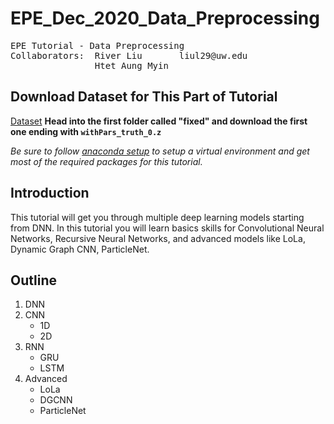 # EPE_Dec_2020_Data_Preprocessing

<pre>
EPE Tutorial - Data Preprocessing
Collaborators:  River Liu       liul29@uw.edu
                Htet Aung Myin   
</pre>

## Download Dataset for This Part of Tutorial 

[Dataset](https://cernbox.cern.ch/index.php/s/AgzB93y3ac0yuId?path=%2Ffixed)
**Head into the first folder called "fixed" and download the first one ending with `withPars_truth_0.z`**

*Be sure to follow [anaconda setup](https://github.com/451488975/Anaconda_Setup) to setup a virtual environment and get most of the required packages for this tutorial.*


## Introduction
This tutorial will get you through multiple deep learning models starting from DNN. In this tutorial you will learn basics skills for Convolutional Neural Networks, Recursive Neural Networks, and advanced models like LoLa, Dynamic Graph CNN, ParticleNet.

## Outline
1. DNN
2. CNN
    + 1D
    + 2D
3. RNN
    + GRU
    + LSTM
4. Advanced
    + LoLa
    + DGCNN
    + ParticleNet
